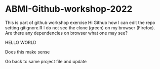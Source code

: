 # ABMI-Github-workshop-2022
This is part of github workshop exercise
Hi Github
how I can edit the repo setting gitignore.R
I do not see the clone (green) on my browser (Firefox). Are there any dependencies 
on browser what one may see?

HELLO WORLD

Does this make sense

Go back to same project file and update

